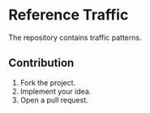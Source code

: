 # Reference Traffic

The repository contains traffic patterns.

## Contribution

1. Fork the project.
2. Implement your idea.
3. Open a pull request.
